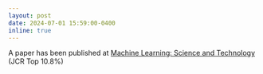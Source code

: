 ```yaml
---
layout: post
date: 2024-07-01 15:59:00-0400
inline: true
---
```


A paper has been published at [Machine Learning: Science and Technology](https://iopscience.iop.org/journal/2632-2153?gad_source=1&gad_campaignid=22579603669&gbraid=0AAAAA_jl0Lz_DLCziiCq9CZYzxXx7pWSI&gclid=Cj0KCQjwjJrCBhCXARIsAI5x66U0ImrdurUj0y1ub6zSw19-oifEy9IxErMw0ybynlUWfrdmMNysYoUaAjVjEALw_wcB) (JCR Top 10.8%)
